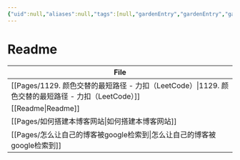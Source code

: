 ```yaml
---
{"uid":null,"aliases":null,"tags":[null,"gardenEntry","gardenEntry","gardenEntry","gardenEntry","gardenEntry","gardenEntry","gardenEntry"],"source":null,"created":"2023-01-14 18:31:30","updated":"2023-03-02 11:24:02","title":"Readme","dg-publish":true,"dg-home":true,"permalink":"/Readme/","dgPassFrontmatter":true,"noteIcon":""}
---
```



# Readme

| File                                                                        |
| --------------------------------------------------------------------------- |
| [[Pages/1129. 颜色交替的最短路径 - 力扣（LeetCode）\|1129. 颜色交替的最短路径 - 力扣（LeetCode）]] |
| [[Readme\|Readme]]                                                       |
| [[Pages/如何搭建本博客网站\|如何搭建本博客网站]]                                           |
| [[Pages/怎么让自己的博客被google检索到\|怎么让自己的博客被google检索到]]                         |

